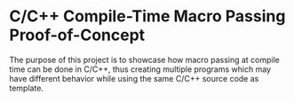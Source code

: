 # C/C++ Compile-Time Macro Passing Proof-of-Concept

The purpose of this project is to showcase how macro passing at compile time can be done in C/C++, thus creating
multiple programs which may have different behavior while using the same C/C++ source code as template.
